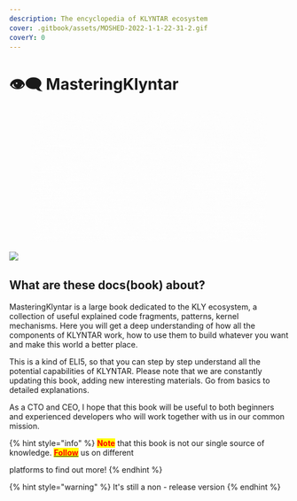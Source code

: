 ```yaml
---
description: The encyclopedia of KLYNTAR ecosystem
cover: .gitbook/assets/MOSHED-2022-1-1-22-31-2.gif
coverY: 0
---
```


# 👁🗨 MasteringKlyntar

<figure><img src=".gitbook/assets/KLY core.gif" alt=""><figcaption></figcaption></figure>

![](https://readme-typing-svg.herokuapp.com/?font=Major+Mono+Display\&size=25\&color=00B594\&center=true\&vCenter=true\&lines=%F0%9F%91%BDWe+are+everywhere%F0%9F%91%BD)

## What are these docs(book) about?

MasteringKlyntar is a large book dedicated to the KLY ecosystem, a collection of useful explained code fragments, patterns, kernel mechanisms. Here you will get a deep understanding of how all the components of KLYNTAR work, how to use them to build whatever you want and make this world a better place.

This is a kind of ELI5, so that you can step by step understand all the potential capabilities of KLYNTAR. Please note that we are constantly updating this book, adding new interesting materials. Go from basics to detailed explanations.

As a CTO and CEO, I hope that this book will be useful to both beginners and experienced developers who will work together with us in our common mission.

{% hint style="info" %}
<mark style="color:red;">**Note**</mark> that this book is not our single source of knowledge. [<mark style="color:red;">**Follow**</mark>](beginning/social-media.md) us on different

platforms to find out more!
{% endhint %}

{% hint style="warning" %}
It's still a non - release version
{% endhint %}
